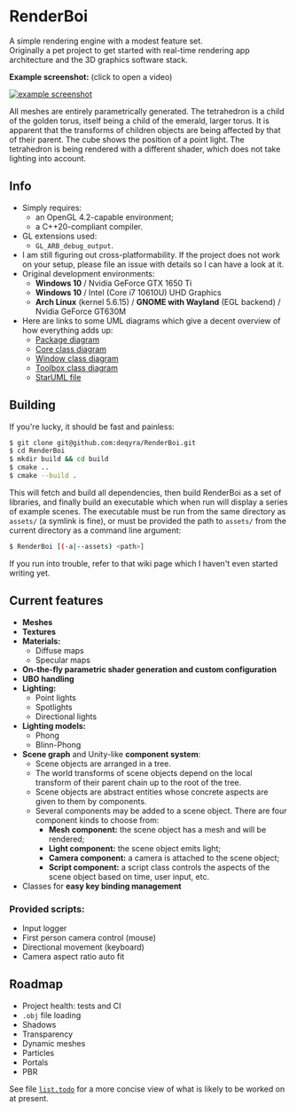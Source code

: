 RenderBoi
=========

A simple rendering engine with a modest feature set.  
Originally a pet project to get started with real-time rendering app 
architecture and the 3D graphics software stack.

**Example screenshot:** (click to open a video)  

[![example screenshot](https://i.imgur.com/2xz4x0M.png)][video]  

All meshes are entirely parametrically generated. The tetrahedron is a child 
of the golden torus, itself being a child of the emerald, larger torus. It is 
apparent that the transforms of children objects are being affected by that of
their parent. The cube shows the position of a point light. The tetrahedron is
being rendered with a different shader, which does not take lighting into
account.

## Info

* Simply requires:
  * an OpenGL 4.2-capable environment;
  * a C++20-compliant compiler.
* GL extensions used:
  * `GL_ARB_debug_output`.
* I am still figuring out cross-platformability. If the project does not work
on your setup, please file an issue with details so I can have a look at it.
* Original development environments:
  * **Windows 10** / Nvidia GeForce GTX 1650 Ti
  * **Windows 10** / Intel (Core i7 10610U) UHD Graphics
  * **Arch Linux** (kernel 5.6.15) / **GNOME with Wayland** (EGL backend) / Nvidia GeForce GT630M
* Here are links to some UML diagrams which give a decent overview of how everything adds up:
  * [Package diagram][pkg_diag]
  * [Core class diagram][core_diag]
  * [Window class diagram][window_diag]
  * [Toolbox class diagram][toolbox_diag]
  * [StarUML file][mdj]

## Building

If you're lucky, it should be fast and painless:  
```sh
$ git clone git@github.com:deqyra/RenderBoi.git
$ cd RenderBoi
$ mkdir build && cd build
$ cmake ..
$ cmake --build .
```

This will fetch and build all dependencies, then build RenderBoi as a set of 
libraries, and finally build an executable which when run will display a series 
of example scenes. The executable must be run from the same directory as 
`assets/` (a symlink is fine), or must be provided the path to `assets/` from 
the current directory as a command line argument:  
```sh
$ RenderBoi [(-a|--assets) <path>]
```

If you run into trouble, refer to that wiki page which I haven't even started 
writing yet.

## Current features

* **Meshes**
* **Textures**
* **Materials:**
  * Diffuse maps
  * Specular maps
* **On-the-fly parametric shader generation and custom configuration**
* **UBO handling**
* **Lighting:**
  * Point lights
  * Spotlights
  * Directional lights
* **Lighting models:**
  * Phong
  * Blinn-Phong
* **Scene graph** and Unity-like **component system**:
  * Scene objects are arranged in a tree.
  * The world transforms of scene objects depend on the local transform of their parent chain up to the root of the tree.
  * Scene objects are abstract entities whose concrete aspects are given to them by components.
  * Several components may be added to a scene object. There are four component kinds to choose from:
    * **Mesh component:** the scene object has a mesh and will be rendered;
    * **Light component:** the scene object emits light;
    * **Camera component:** a camera is attached to the scene object;
    * **Script component:** a script class controls the aspects of the scene object based on time, user input, etc.
* Classes for **easy key binding management**

### Provided scripts:
* Input logger
* First person camera control (mouse)
* Directional movement (keyboard)
* Camera aspect ratio auto fit

## Roadmap

* Project health: tests and CI
* `.obj` file loading
* Shadows
* Transparency
* Dynamic meshes
* Particles
* Portals
* PBR

See file [`list.todo`][todo] for a more concise view of what is likely to be worked on at present.

[video]: https://streamable.com/vrq3u8
[pkg_diag]: https://raw.githubusercontent.com/deqyra/RenderBoi/master/uml/package_diagram.png
[core_diag]: https://raw.githubusercontent.com/deqyra/RenderBoi/master/uml/core_class_diagram.png
[window_diag]: https://raw.githubusercontent.com/deqyra/RenderBoi/master/uml/window_class_diagram.png
[toolbox_diag]: https://raw.githubusercontent.com/deqyra/RenderBoi/master/uml/toolbox_class_diagram.png
[mdj]: https://github.com/deqyra/RenderBoi/blob/GL15-shader-improvements/uml/RenderBoi%20model.mdj
[todo]:  https://github.com/deqyra/RenderBoi/blob/master/list.todo